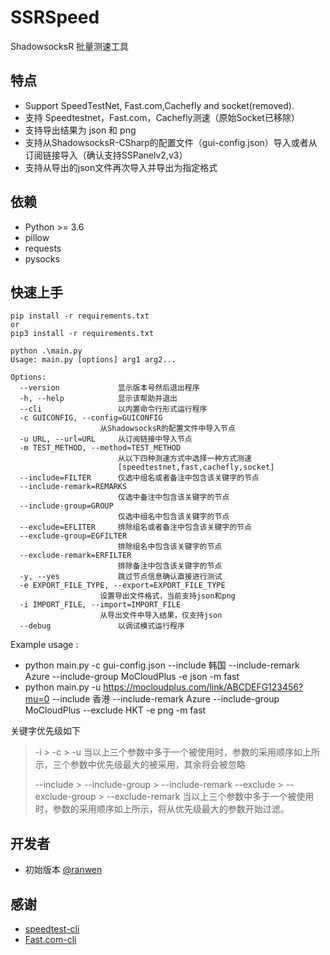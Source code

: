 

# SSRSpeed
ShadowsocksR 批量测速工具

## 特点

 - Support SpeedTestNet, Fast.com,Cachefly and socket(removed).
 - 支持 Speedtestnet，Fast.com，Cachefly测速（原始Socket已移除）
 - 支持导出结果为 json 和 png
 - 支持从ShadowsocksR-CSharp的配置文件（gui-config.json）导入或者从订阅链接导入（确认支持SSPanelv2,v3）
 - 支持从导出的json文件再次导入并导出为指定格式

## 依赖

 - Python >= 3.6
 - pillow
 - requests
 - pysocks

## 快速上手

    pip install -r requirements.txt
    or
    pip3 install -r requirements.txt

    python .\main.py
    Usage: main.py [options] arg1 arg2...
    
    Options:
      --version             显示版本号然后退出程序
      -h, --help            显示该帮助并退出
      --cli                 以内置命令行形式运行程序
      -c GUICONFIG, --config=GUICONFIG
                        从ShadowsocksR的配置文件中导入节点
      -u URL, --url=URL     从订阅链接中导入节点
      -m TEST_METHOD, --method=TEST_METHOD
                            从以下四种测速方式中选择一种方式测速
                            [speedtestnet,fast,cachefly,socket]
      --include=FILTER      仅选中组名或者备注中包含该关键字的节点
      --include-remark=REMARKS
                            仅选中备注中包含该关键字的节点
      --include-group=GROUP
                            仅选中组名中包含该关键字的节点
      --exclude=EFLITER     排除组名或者备注中包含该关键字的节点
      --exclude-group=EGFILTER
                            排除组名中包含该关键字的节点
      --exclude-remark=ERFILTER
                            排除备注中包含该关键字的节点
      -y, --yes             跳过节点信息确认直接进行测试
      -e EXPORT_FILE_TYPE, --export=EXPORT_FILE_TYPE
                        设置导出文件格式，当前支持json和png
      -i IMPORT_FILE, --import=IMPORT_FILE
                        从导出文件中导入结果，仅支持json
      --debug               以调试模式运行程序

Example usage :
 - python main.py  -c gui-config.json  --include 韩国 --include-remark Azure --include-group MoCloudPlus -e json -m fast
 - python main.py -u https://mocloudplus.com/link/ABCDEFG123456?mu=0 --include 香港 --include-remark Azure --include-group MoCloudPlus --exclude HKT -e png -m fast

关键字优先级如下
>  -i > -c > -u
>  当以上三个参数中多于一个被使用时，参数的采用顺序如上所示，三个参数中优先级最大的被采用，其余将会被忽略
>  
>  --include > --include-group > --include-remark
>   --exclude > --exclude-group > --exclude-remark
>  当以上三个参数中多于一个被使用时，参数的采用顺序如上所示，将从优先级最大的参数开始过滤。


## 开发者

 - 初始版本 [@ranwen](https://github.com/ranwen)

## 感谢
 - [speedtest-cli](https://github.com/sivel/speedtest-cli)
 - [Fast.com-cli](https://github.com/nkgilley/fast.com)
